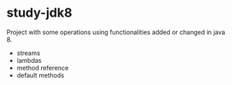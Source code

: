 # study-jdk8
Project with some operations using functionalities added or changed in java 8.

* streams
* lambdas
* method reference
* default methods
